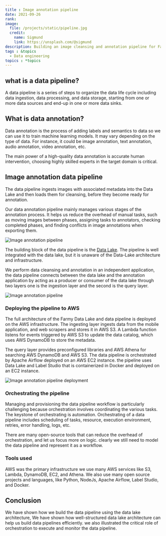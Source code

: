 ```yaml
---
title : Image annotation pipeline
date: 2021-09-26
rank:
image:
  file: /projects/static/pipeline.jpg
  credit:
    name: Sigmund
    link: https://unsplash.com/@sigmund
description: Building an image cleansing and annotation pipeline for Farmy.ai startup.
tags : &topics
  - Data engineering
topics : *topics
---
```


## what is a data pipeline?

A data pipeline is a series of steps to organize the data life cycle including data ingestion, data processing, and data storage, starting from one or more data sources and end-up in one or more data sinks.

## What is data annotation?

Data annotation is the process of adding labels and semantics to data so we can use it to train machine learning models. It may vary depending on the type of data. For instance, it could be image annotation, text annotation, audio annotation, video annotation, etc.

The main power of a high-quality data annotation is accurate human intervention, choosing highly skilled experts in the target domain is critical.

## Image annotation data pipeline

The data pipeline ingests images with associated metadata into the Data Lake and then loads them for cleansing, before they become ready for annotation.

Our data annotation pipeline mainly manages various stages of the annotation process. It helps us reduce the overhead of manual tasks, such as moving images between phases, assigning tasks to annotators, checking completed phases, and finding conflicts in image annotations when exporting them.

![Image annotation pipeline](/projects/static/pipeline_farmy_slide.png)

The building block of the data pipeline is the [Data Lake](/projects/farmy-data-lake). The pipeline is well integrated with the data lake, but it is unaware of the Data-Lake architecture and infrastructure.
 
We perform data cleansing and annotation in an independent application, the data pipeline connects between the data lake and the annotation application by acting as a producer or consumer of the data lake through two layers one is the ingestion layer and the second is the query layer.

![Image annotation pipeline](/projects/static/data-pipeline-intergarion-DL.svg)

### Deploying the pipeline to AWS

The full architecture of the Farmy Data Lake and data pipeline is deployed on the AWS infrastructure. The ingesting layer ingests data from the mobile application, and web scrapers and stores it in AWS S3. A Lambda function listens for events triggered by AWS S3 to update the data catalog, which uses AWS DynamoDB to store the metadata.
 
The query layer provides preconfigured libraries and AWS Athena for searching AWS DynamoDB and AWS S3. The data pipeline is orchestrated by Apache Airflow deployed on an AWS EC2 instance. the pipeline uses Data Lake and Label Studio that is containerized in Docker and deployed on an EC2 instance.

![Image annotation pipeline deployment](/projects/static/aws-complete-architercture_final.png)

### Orchestrating the pipeline

Managing and provisioning the data pipeline workflow is particularly challenging because orchestration involves coordinating the various tasks. The keystone of orchestrating is automation. Orchestrating of a data pipeline includes scheduling of tasks, resource, execution environment, retries, error handling, logs, etc.

There are many open-source tools that can reduce the overhead of orchestration, and let us focus more on logic. clearly we still need to model the data pipeline and represent it as a workflow.

### Tools used

AWS was the primary infrastructure we use many AWS services like S3, Lambda, DynamoDB, EC2, and Athena. We also use many open source projects and languages, like Python, NodeJs, Apache Airflow, Label Studio, and Docker.

## Conclusion

We have shown how we build the data pipeline using the data lake architecture, We have shown how well-structured data lake architecture can help us build data pipelines efficiently. we also illustrated the critical role of orchestration to execute and monitor the data pipeline.